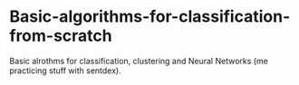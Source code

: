 # Basic-algorithms-for-classification-from-scratch
Basic alrothms for classification, clustering and Neural Networks (me practicing stuff with sentdex).
